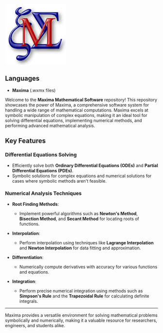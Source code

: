<img src="Maxima-new.svg.png" alt="Maxima Mathematical Software" width="200"> 

## Languages
- **Maxima** (.wxmx files)

Welcome to the **Maxima Mathematical Software** repository! This repository showcases the power of Maxima, a comprehensive software system for handling a wide range of mathematical computations. Maxima excels at symbolic manipulation of complex equations, making it an ideal tool for solving differential equations, implementing numerical methods, and performing advanced mathematical analysis.

## Key Features

### Differential Equations Solving
- Efficiently solve both **Ordinary Differential Equations (ODEs)** and **Partial Differential Equations (PDEs)**.
- Symbolic solutions for complex equations and numerical solutions for cases where symbolic methods aren't feasible.

### Numerical Analysis Techniques
- **Root Finding Methods**:
  - Implement powerful algorithms such as **Newton's Method**, **Bisection Method**, and **Secant Method** for locating roots of functions.
  
- **Interpolation**:
  - Perform interpolation using techniques like **Lagrange Interpolation** and **Newton Interpolation** for data fitting and approximation.
  
- **Differentiation**:
  - Numerically compute derivatives with accuracy for various functions and equations.
  
- **Integration**:
  - Perform precise numerical integration using methods such as **Simpson's Rule** and the **Trapezoidal Rule** for calculating definite integrals.


---

Maxima provides a versatile environment for solving mathematical problems symbolically and numerically, making it a valuable resource for researchers, engineers, and students alike.

